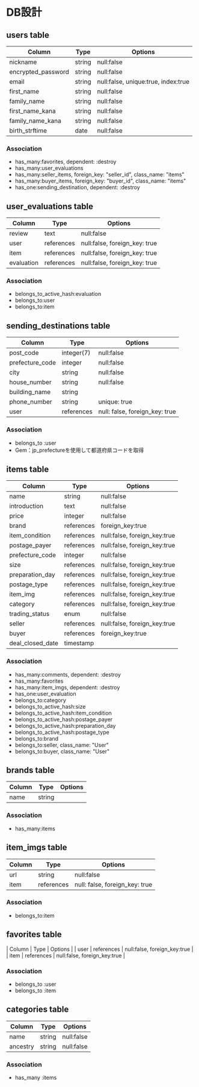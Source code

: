 # DB設計

## users table

| Column             | Type   | Options                              |
|--------------------|--------|--------------------------------------|
| nickname           | string | null:false                           |
| encrypted_password | string | null:false                           |
| email              | string | null:false, unique:true, index:true  |
| first_name         | string | null:false                           |
| family_name        | string | null:false                           |
| first_name_kana    | string | null:false                           |
| family_name_kana   | string | null:false                           |
| birth_strftime     | date   | null:false                           |

### Association

* has_many:favorites, dependent: :destroy
* has_many:user_evaluations
* has_many:seller_items, foreign_key: "seller_id", class_name: "items"
* has_many:buyer_items, foreign_key: "buyer_id", class_name: "items"
* has_one:sending_destination, dependent: :destroy

 ## user_evaluations table

| Column     | Type       | Options                       |
|------------|------------|-------------------------------|
| review     | text       | null:false                    |
| user       | references | null:false, foreign_key: true |
| item       | references | null:false, foreign_key: true |
| evaluation | references | null:false, foreign_key: true |

### Association

* belongs_to_active_hash:evaluation
* belongs_to:user
* belongs_to:item

 ## sending_destinations table

| Column                       | Type       | Options                        |
|------------------------------|------------|--------------------------------|
| post_code                    | integer(7) | null:false                     |
| prefecture_code              | integer    | null:false                     |
| city                         | string     | null:false                     |
| house_number                 | string     | null:false                     |
| building_name                | string     |                                |
| phone_number                 | string     | unique: true                   |
| user                         | references | null: false, foreign_key: true |

### Association

* belongs_to :user
* Gem：jp_prefectureを使用して都道府県コードを取得

 ## items table

| Column           | Type       | Options                      |
|------------------|------------|------------------------------|
| name             | string     | null:false                   |
| introduction     | text       | null:false                   |
| price            | integer    | null:false                   |
| brand            | references | foreign_key:true             |
| item_condition   | references | null:false, foreign_key:true |
| postage_payer    | references | null:false, foreign_key:true |
| prefecture_code  | integer    | null:false                   |
| size             | references | null:false, foreign_key:true |
| preparation_day  | references | null:false, foreign_key:true |
| postage_type     | references | null:false, foreign_key:true |
| item_img         | references | null:false, foreign_key:true |
| category         | references | null:false, foreign_key:true |
| trading_status   | enum       | null:false                   |
| seller           | references | null:false, foreign_key:true |
| buyer            | references | foreign_key:true             |
| deal_closed_date | timestamp  |                              |

### Association
* has_many:comments, dependent: :destroy
* has_many:favorites
* has_many:item_imgs, dependent: :destroy
* has_one:user_evaluation
* belongs_to:category
* belongs_to_active_hash:size
* belongs_to_active_hash:item_condition
* belongs_to_active_hash:postage_payer
* belongs_to_active_hash:preparation_day
* belongs_to_active_hash:postage_type
* belongs_to:brand
* belongs_to:seller, class_name: "User"
* belongs_to:buyer, class_name: "User"


 ## brands table

| Column | Type   | Options |
|--------|--------|---------|
| name   | string |         |

### Association

* has_many:items

 ## item_imgs table

| Column | Type       | Options                        |
|--------|------------|--------------------------------|
| url    | string     | null:false                     |
| item   | references | null: false, foreign_key: true |

### Association

* belongs_to:item

 ## favorites table


| Column | Type       | Options                      |
| user   | references | null:false, foreign_key:true |
| item   | references | null:false, foreign_key:true |

### Association

* belongs_to :user
* belongs_to :item

 ## categories table

| Column   | Type   | Options    |
|----------|--------|------------|
| name     | string | null:false |
| ancestry | string | null:false |

### Association

* has_many :items